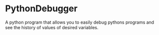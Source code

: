 # PythonDebugger
A python program that allows you to easily debug pythons programs and see the history of values of desired variables.
